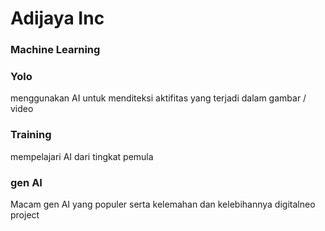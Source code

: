 # Adijaya Inc 

### Machine Learning

### Yolo
menggunakan AI untuk menditeksi aktifitas yang terjadi dalam gambar / video

### Training 
mempelajari AI dari tingkat pemula
### gen AI
Macam gen AI yang populer serta kelemahan dan kelebihannya
digitalneo project
